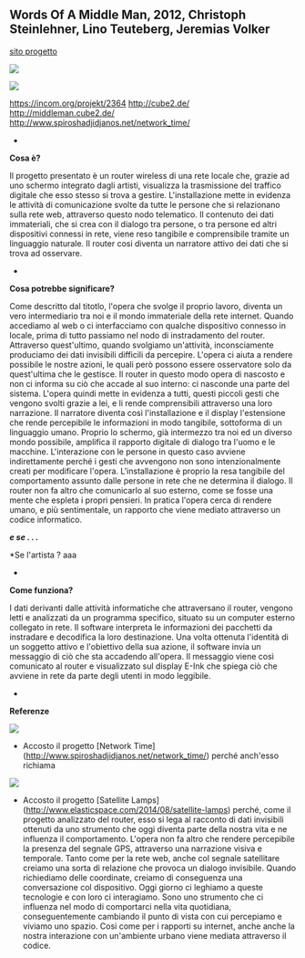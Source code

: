 ## Words Of A Middle Man, 2012, Christoph Steinlehner, Lino Teuteberg, Jeremias Volker
[sito progetto](http://middleman.cube2.de/)

![](http://cube2.de/img/middleman/4.jpg)

![](http://cube2.de/img/middleman/1.jpg)




https://incom.org/projekt/2364
http://cube2.de/
http://middleman.cube2.de/
http://www.spiroshadjidjanos.net/network_time/







-

**Cosa è?**

Il progetto presentato è un router wireless di una rete locale che, grazie ad uno schermo integrato dagli artisti, visualizza la trasmissione del traffico digitale che esso stesso si trova a gestire. L'installazione mette in evidenza le attività di comunicazione svolte da tutte le persone che si relazionano sulla rete web, attraverso questo nodo telematico. Il contenuto dei dati immateriali, che si crea con il dialogo tra persone, o tra persone ed altri dispositivi connessi in rete, viene reso tangibile e comprensibile tramite un linguaggio naturale. Il router cosi diventa un narratore attivo dei dati che si trova ad osservare.

-

**Cosa potrebbe significare?**

Come descritto dal titotlo, l'opera che svolge il proprio lavoro, diventa un vero intermediario tra noi e il mondo immateriale della rete internet. Quando accediamo al web o ci interfacciamo con qualche dispositivo connesso in locale, prima di tutto passiamo nel nodo di instradamento del router. Attraverso quest'ultimo, quando svolgiamo un'attività, inconsciamente produciamo dei dati invisibili difficili da percepire. L'opera ci aiuta a rendere possibile le nostre azioni, le quali però possono essere osservatore solo da quest'ultima che le gestisce. Il router in questo modo opera di nascosto e non ci informa su ciò che accade al suo interno: ci nasconde una parte del sistema. L'opera quindi mette in evidenza a tutti, questi piccoli gesti che vengono svolti grazie a lei, e li rende comprensibili attraverso una loro narrazione. Il narratore diventa così l'installazione e il display l'estensione che rende percepibile le informazioni in modo tangibile, sottoforma di un linguaggio umano. Proprio lo schermo, già intermezzo tra noi ed un diverso mondo possibile, amplifica il rapporto digitale di dialogo tra l'uomo e le macchine. L'interazione con le persone in questo caso avviene indirettamente perché i gesti che avvengono non sono intenzionalmente creati per modificare l'opera. L'installazione è proprio la resa tangibile del comportamento assunto dalle persone in rete che ne determina il dialogo. Il router non fa altro che comunicarlo al suo esterno, come se fosse una mente che espleta i propri pensieri. In pratica l'opera cerca di rendere umano, e più sentimentale, un rapporto che viene mediato attraverso un codice informatico.

***e se . . .***

*Se l'artista ? aaa



-

**Come funziona?**

I dati derivanti dalle attività informatiche che attraversano il router, vengono letti e analizzati da un programma specifico, situato su un computer esterno collegato in rete. Il software interpreta le informazioni dei pacchetti da instradare e decodifica la loro destinazione. Una volta ottenuta l'identità di un soggetto attivo e l'obiettivo della sua azione, il software invia un messaggio di ciò che sta accadendo all'opera. Il messaggio viene così comunicato al router e visualizzato sul display E-Ink che spiega ciò che avviene in rete da parte degli utenti in modo leggibile.

-

**Referenze**

![](http://www.spiroshadjidjanos.net/wp-content/uploads/2011/12/bIMG_7577NT.jpg)
- Accosto il progetto [Network Time] (http://www.spiroshadjidjanos.net/network_time/) perché anch'esso richiama 

![](http://www.elasticspace.com/wp-content/uploads/2014/08/Satellite_Lamps.jpg)
- Accosto il progetto [Satellite Lamps] (http://www.elasticspace.com/2014/08/satellite-lamps) perché, come il progetto analizzato del router, esso si lega al racconto di dati invisibili ottenuti da uno strumento che oggi diventa parte della nostra vita e ne influenza il comportamento. L'opera non fa altro che rendere percepibile la presenza del segnale GPS, attraverso una narrazione visiva e temporale. Tanto come per la rete web, anche col segnale satellitare creiamo una sorta di relazione che provoca un dialogo invisibile. Quando richiediamo delle coordinate, creiamo di conseguenza una conversazione col dispositivo. Oggi giorno ci leghiamo a queste tecnologie e con loro ci interagiamo. Sono uno strumento che ci influenza nel modo di comportarci nella vita quotidiana, conseguentemente cambiando il punto di vista con cui percepiamo e viviamo uno spazio. Cosi come per i rapporti su internet, anche anche la nostra interazione con un'ambiente urbano viene mediata attraverso il codice.
